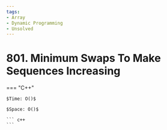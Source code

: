 ```yaml
---
tags:
- Array
- Dynamic Programming
- Unsolved
---
```



# 801. Minimum Swaps To Make Sequences Increasing

=== "C++"

    $Time: O()$

    $Space: O()$

    ``` c++
    ```